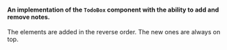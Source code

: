 #### An implementation of the `TodoBox` component with the ability to add and remove notes.

The elements are added in the reverse order. The new ones are always on top.


